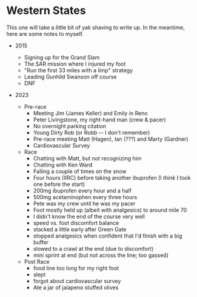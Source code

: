 # Western States

This one will take a little bit of yak shaving to write up.  In the meantime,
here are some notes to myself.

* 2015
  * Signing up for the Grand Slam
  * The SAR mission where I injured my foot
  * "Run the first 33 miles with a limp" strategy
  * Leading Gunhild Swanson off course
  * DNF

* 2023
  * Pre-race
    * Meeting Jim (James Keller) and Emily in Reno
    * Peter Livingstone, my right-hand man (crew & pacer)
    * No overnight parking citation
    * Young Dirty Rob (or Robb -- I don't remember)
    * Pre-race meeting Matt (Hagen), Ian (???) and Marty (Gardner)
    * Cardiovascular Survey
  * Race
    * Chatting with Matt, but not recognizing him
    * Chatting with Ken Ward
    * Falling a couple of times on the snow
    * Four hours (IIRC) before taking another ibuprofen (I *think* I took
      one before the start)
    * 200mg ibuprofen every hour and a half
    * 500mg acetaminophen every three hours
    * Pete was my crew until he was my pacer
    * Foot mostly held up (albeit with analgesics) to around mile 70
    * I didn't know the end of the course very well
    * speed vs. foot discomfort balance
    * stacked a little early after Green Gate
    * stopped analgesics when confident that I'd finish with a big buffer
    * slowed to a crawl at the end (due to discomfort)
    * mini sprint at end (but not across the line; too gassed)
  * Post Race
    * food line too long for my right foot
    * slept
    * forgot about cardiovascular survey
    * Ate a jar of jalapeno stuffed olives
  
